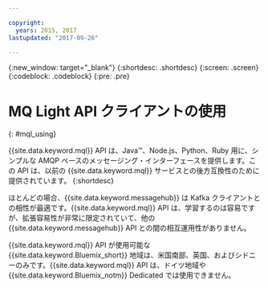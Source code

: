 ```yaml
---

copyright:
  years: 2015, 2017
lastupdated: "2017-09-26"

---
```


{:new_window: target="_blank"}
{:shortdesc: .shortdesc}
{:screen: .screen}
{:codeblock: .codeblock}
{:pre: .pre}

# MQ Light API クライアントの使用
{: #mql_using}

{{site.data.keyword.mql}} API は、Java&trade;、Node.js、Python、Ruby 用に、シンプルな AMQP ベースのメッセージング・インターフェースを提供します。この API は、以前の {{site.data.keyword.mql}} サービスとの後方互換性のために提供されています。
{:shortdesc}

ほとんどの場合、{{site.data.keyword.messagehub}} は Kafka クライアントとの相性が最適です。{{site.data.keyword.mql}} API は、学習するのは容易ですが、拡張容易性が非常に限定されていて、他の {{site.data.keyword.messagehub}} API との間の相互運用性がありません。


{{site.data.keyword.mql}} API が使用可能な {{site.data.keyword.Bluemix_short}} 地域は、米国南部、英国、およびシドニーのみです。{{site.data.keyword.mql}} API は、ドイツ地域や {{site.data.keyword.Bluemix_notm}} Dedicated では使用できません。
